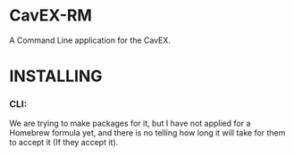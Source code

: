 # CavEX-RM

A Command Line application for the CavEX.

# INSTALLING

### CLI:

We are trying to make packages for it, but I have not applied for a Homebrew formula yet, and there is no telling how long it will take for them to accept it (If they accept it).

